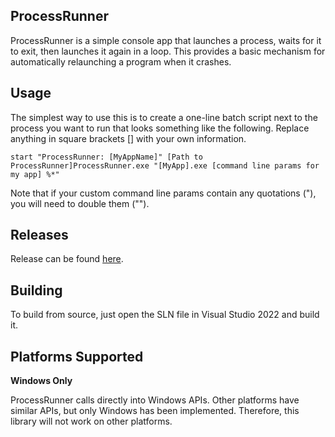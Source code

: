 ## ProcessRunner

ProcessRunner is a simple console app that launches a process, waits for it to exit, then launches it again in a loop. This provides a basic mechanism for automatically relaunching a program when it crashes.

## Usage

The simplest way to use this is to create a one-line batch script next to the process you want to run that looks something like the following. Replace anything in square brackets \[\] with your own information.

```
start "ProcessRunner: [MyAppName]" [Path to ProcessRunner]ProcessRunner.exe "[MyApp].exe [command line params for my app] %*"
```

Note that if your custom command line params contain any quotations ("), you will need to double them ("").

## Releases

Release can be found [here](https://github.com/CrystalFerrai/ProcessRunner/releases).

## Building

To build from source, just open the SLN file in Visual Studio 2022 and build it.

## Platforms Supported

**Windows Only**

ProcessRunner calls directly into Windows APIs. Other platforms have similar APIs, but only Windows has been implemented. Therefore, this library will not work on other platforms.